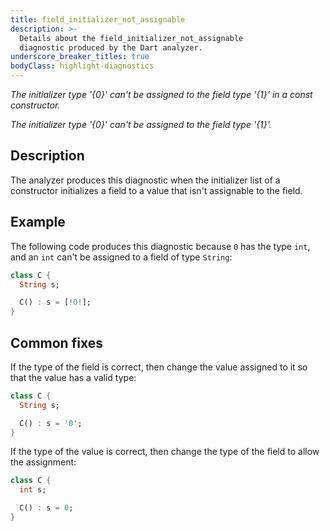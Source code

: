```yaml
---
title: field_initializer_not_assignable
description: >-
  Details about the field_initializer_not_assignable
  diagnostic produced by the Dart analyzer.
underscore_breaker_titles: true
bodyClass: highlight-diagnostics
---
```


_The initializer type '{0}' can't be assigned to the field type '{1}' in a const
constructor._

_The initializer type '{0}' can't be assigned to the field type '{1}'._

## Description

The analyzer produces this diagnostic when the initializer list of a
constructor initializes a field to a value that isn't assignable to the
field.

## Example

The following code produces this diagnostic because `0` has the type `int`,
and an `int` can't be assigned to a field of type `String`:

```dart
class C {
  String s;

  C() : s = [!0!];
}
```

## Common fixes

If the type of the field is correct, then change the value assigned to it
so that the value has a valid type:

```dart
class C {
  String s;

  C() : s = '0';
}
```

If the type of the value is correct, then change the type of the field to
allow the assignment:

```dart
class C {
  int s;

  C() : s = 0;
}
```

